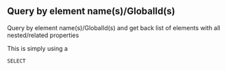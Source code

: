 ## Query by element name(s)/GlobalId(s)

Query by element name(s)/GlobalId(s) and get back list of elements with all nested/related properties

This is simply using a 


```SELECT```
